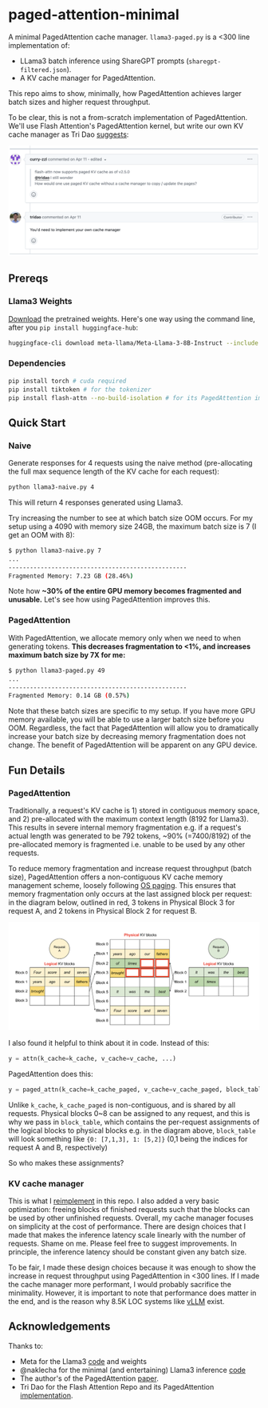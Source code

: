 # paged-attention-minimal

A minimal PagedAttention cache manager. `llama3-paged.py` is a <300 line implementation of:
* LLama3 batch inference using ShareGPT prompts (`sharegpt-filtered.json`).
* A KV cache manager for PagedAttention.

This repo aims to show, minimally, 
how PagedAttention achieves larger batch sizes and higher request throughput.

To be clear, this is not a from-scratch implementation of PagedAttention. We'll use Flash Attention's 
PagedAttention kernel, but write our own KV cache manager as 
Tri Dao [suggests](https://github.com/Dao-AILab/flash-attention/issues/660):

![the-primer](assets/the-primer.png)

## Prereqs

### Llama3 Weights

[Download](https://github.com/meta-llama/llama3?tab=readme-ov-file#download)
the pretrained weights. Here's one way using the command line, after you `pip install huggingface-hub`:

```bash
huggingface-cli download meta-llama/Meta-Llama-3-8B-Instruct --include "original/*" --local-dir Meta-Llama-3-8B-Instruct --token {YOUR_HF_TOKEN}
```

### Dependencies

```bash
pip install torch # cuda required
pip install tiktoken # for the tokenizer
pip install flash-attn --no-build-isolation # for its PagedAttention implementation
```

## Quick Start

### Naive

Generate responses for 4 requests using the naive method
(pre-allocating the full max sequence length of the KV cache for each request):
```bash
python llama3-naive.py 4
```
This will return 4 responses generated using Llama3.

Try increasing the number to see at which batch size OOM occurs. For my setup using a 4090 with memory size 24GB, 
the maximum batch size is 7 (I get an OOM with 8):
```bash
$ python llama3-naive.py 7
...
--------------------------------------------------
Fragmented Memory: 7.23 GB (28.46%)
```
Note how **~30% of the entire GPU memory becomes fragmented and unusable.**
Let's see how using PagedAttention improves this.

### PagedAttention

With PagedAttention, we allocate memory only when we need to when generating tokens. 
**This decreases fragmentation to <1%, and increases maximum batch size by 7X for me:**
```bash
$ python llama3-paged.py 49
...
--------------------------------------------------
Fragmented Memory: 0.14 GB (0.57%)
```

Note that these batch sizes are specific to my setup. If you have more GPU memory available, 
you will be able to use a larger batch size before you OOM.
Regardless, the fact that PagedAttention will allow you to dramatically increase your batch size 
by decreasing memory fragmentation does not change. 
The benefit of PagedAttention will be apparent on any GPU device.

## Fun Details

### PagedAttention

Traditionally, a request's KV cache is 1) stored in contiguous memory space, and 2) pre-allocated with the maximum 
context length (8192 for Llama3). This results in severe internal memory fragmentation e.g. if a request's actual length
was generated to be 792 tokens, ~90% (=7400/8192) of the pre-allocated memory is fragmented i.e. unable to be used by 
any other requests. 

To reduce memory fragmentation and increase request throughput (batch size), PagedAttention offers a non-contiguous 
KV cache memory management scheme, loosely following [OS paging](https://en.wikipedia.org/wiki/Memory_paging). 
This ensures that memory fragmentation only occurs at the last assigned block per request: in the diagram below, 
outlined in red, 3 tokens in Physical Block 3 for request A, and 2 tokens in Physical Block 2 for request B.

![paged-attention](/assets/pagedattention.png)

I also found it helpful to think about it in code. Instead of this:
```python
y = attn(k_cache=k_cache, v_cache=v_cache, ...)
```
PagedAttention does this:
```python
y = paged_attn(k_cache=k_cache_paged, v_cache=v_cache_paged, block_table=block_table, ...)
```
Unlike `k_cache`, `k_cache_paged` is non-contiguous, and is shared by all requests. Physical blocks 0~8 can be 
assigned to any request, and this is why we pass in `block_table`, which contains the per-request assignments of the 
logical blocks to physical blocks e.g. in the diagram above, `block_table` will look something like 
`{0: [7,1,3], 1: [5,2]}` (0,1 being the indices for request A and B, respectively)

So who makes these assignments?

### KV cache manager

This is what I [reimplement](https://github.com/tspeterkim/paged-attention-minimal/blob/main/llama3-paged.py#L134-L224)
in this repo. I also added a very basic optimization: freeing blocks of finished requests such that the blocks can be 
used by other unfinished requests. Overall, my cache manager focuses on simplicity at the cost of performance.
There are design choices that I made that makes the inference latency scale linearly with the number of requests. 
Shame on me. Please feel free to suggest improvements. In principle, the inference latency should be constant given any
batch size.

To be fair, I made these design choices because it was enough to show the increase in request throughput 
using PagedAttention in <300 lines. If I made the cache manager more performant, I would probably sacrifice the 
minimality. However, it is important to note that performance does matter in the end, and is the reason why 8.5K LOC 
systems like [vLLM](https://github.com/vllm-project/vllm) exist.

## Acknowledgements

Thanks to:
* Meta for the Llama3 [code](https://github.com/meta-llama/llama3) and weights
* @naklecha for the minimal (and entertaining) Llama3 inference [code](https://github.com/naklecha/llama3-from-scratch)
* The author's of the PagedAttention [paper](https://arxiv.org/pdf/2309.06180).
* Tri Dao for the Flash Attention Repo and its PagedAttention [implementation](https://github.com/Dao-AILab/flash-attention).
